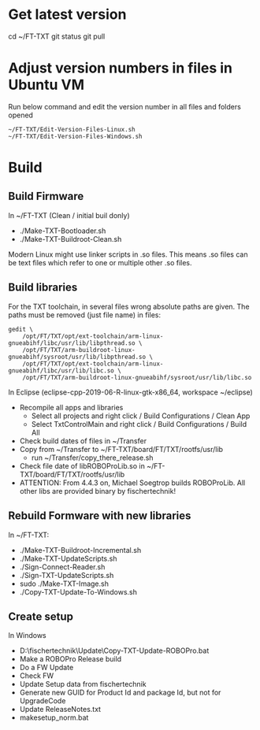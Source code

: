 # Get latest version

cd ~/FT-TXT
git status
git pull

# Adjust version numbers in files in Ubuntu VM

Run below command and edit the version number in all files and folders opened

    ~/FT-TXT/Edit-Version-Files-Linux.sh
    ~/FT-TXT/Edit-Version-Files-Windows.sh

# Build

## Build Firmware

In ~/FT-TXT (Clean / initial buil donly)

- ./Make-TXT-Bootloader.sh 
- ./Make-TXT-Buildroot-Clean.sh

Modern Linux might use linker scripts in .so files. This means .so files can be text files which refer to one or multiple other .so files.

## Build libraries

For the TXT toolchain, in several files wrong absolute paths are given. The paths must be removed (just file name) in files:

```
gedit \
    /opt/FT/TXT/opt/ext-toolchain/arm-linux-gnueabihf/libc/usr/lib/libpthread.so \
    /opt/FT/TXT/arm-buildroot-linux-gnueabihf/sysroot/usr/lib/libpthread.so \
    /opt/FT/TXT/opt/ext-toolchain/arm-linux-gnueabihf/libc/usr/lib/libc.so \
    /opt/FT/TXT/arm-buildroot-linux-gnueabihf/sysroot/usr/lib/libc.so
```

In Eclipse (eclipse-cpp-2019-06-R-linux-gtk-x86_64, workspace ~/eclipse)

- Recompile all apps and libraries
  - Select all projects and right click / Build Configurations / Clean App
  - Select TxtControlMain and right click / Build Configurations / Build All
- Check build dates of files in ~/Transfer
- Copy from ~/Transfer to ~/FT-TXT/board/FT/TXT/rootfs/usr/lib
  - run ~/Transfer/copy_there_release.sh
- Check file date of libROBOProLib.so in ~/FT-TXT/board/FT/TXT/rootfs/usr/lib
- ATTENTION: From 4.4.3 on, Michael Soegtrop builds ROBOProLib.
  All other libs are provided binary by fischertechnik!

## Rebuild Formware with new libraries

In ~/FT-TXT:

- ./Make-TXT-Buildroot-Incremental.sh
- ./Make-TXT-UpdateScripts.sh
- ./Sign-Connect-Reader.sh
- ./Sign-TXT-UpdateScripts.sh
- sudo ./Make-TXT-Image.sh
- ./Copy-TXT-Update-To-Windows.sh

## Create setup

In Windows
- D:\fischertechnik\Update\Copy-TXT-Update-ROBOPro.bat
- Make a ROBOPro Release build
- Do a FW Update
- Check FW
- Update Setup data from fischertechnik
- Generate new GUID for Product Id and package Id, but not for UpgradeCode
- Update ReleaseNotes.txt
- makesetup_norm.bat
